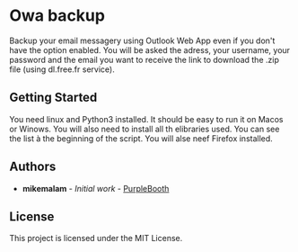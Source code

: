 # Owa backup

Backup your email messagery using Outlook Web App even if you don't have the option enabled.
You will be asked the adress, your username, your password and the email you want to receive the link to download the .zip file (using dl.free.fr service). 

## Getting Started

You need linux and Python3 installed. It should be easy to run it on Macos or Winows.
You will also need to install all th elibraries used. You can see the list à the beginning of the script.
You will alse neef Firefox installed.

## Authors

* **mikemalam** - *Initial work* - [PurpleBooth](https://github.com/mikemalam)

## License

This project is licensed under the MIT License.
